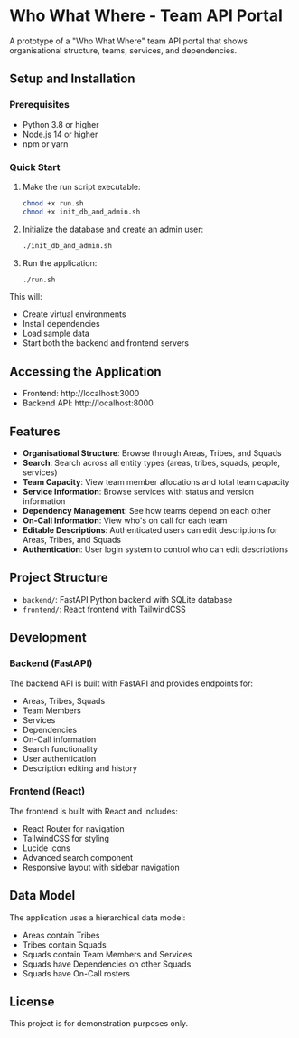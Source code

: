 # Who What Where - Team API Portal

A prototype of a "Who What Where" team API portal that shows organisational structure, teams, services, and dependencies.

## Setup and Installation

### Prerequisites

- Python 3.8 or higher
- Node.js 14 or higher
- npm or yarn

### Quick Start

1. Make the run script executable:
   ```bash
   chmod +x run.sh
   chmod +x init_db_and_admin.sh
   ```

2. Initialize the database and create an admin user:
   ```bash
   ./init_db_and_admin.sh
   ```

3. Run the application:
   ```bash
   ./run.sh
   ```

This will:
- Create virtual environments
- Install dependencies
- Load sample data
- Start both the backend and frontend servers

## Accessing the Application

- Frontend: http://localhost:3000
- Backend API: http://localhost:8000

## Features

- **Organisational Structure**: Browse through Areas, Tribes, and Squads
- **Search**: Search across all entity types (areas, tribes, squads, people, services)
- **Team Capacity**: View team member allocations and total team capacity
- **Service Information**: Browse services with status and version information
- **Dependency Management**: See how teams depend on each other
- **On-Call Information**: View who's on call for each team
- **Editable Descriptions**: Authenticated users can edit descriptions for Areas, Tribes, and Squads
- **Authentication**: User login system to control who can edit descriptions

## Project Structure

- `backend/`: FastAPI Python backend with SQLite database
- `frontend/`: React frontend with TailwindCSS

## Development

### Backend (FastAPI)

The backend API is built with FastAPI and provides endpoints for:
- Areas, Tribes, Squads
- Team Members
- Services
- Dependencies
- On-Call information
- Search functionality
- User authentication
- Description editing and history

### Frontend (React)

The frontend is built with React and includes:
- React Router for navigation
- TailwindCSS for styling
- Lucide icons
- Advanced search component
- Responsive layout with sidebar navigation

## Data Model

The application uses a hierarchical data model:
- Areas contain Tribes
- Tribes contain Squads
- Squads contain Team Members and Services
- Squads have Dependencies on other Squads
- Squads have On-Call rosters

## License

This project is for demonstration purposes only.
